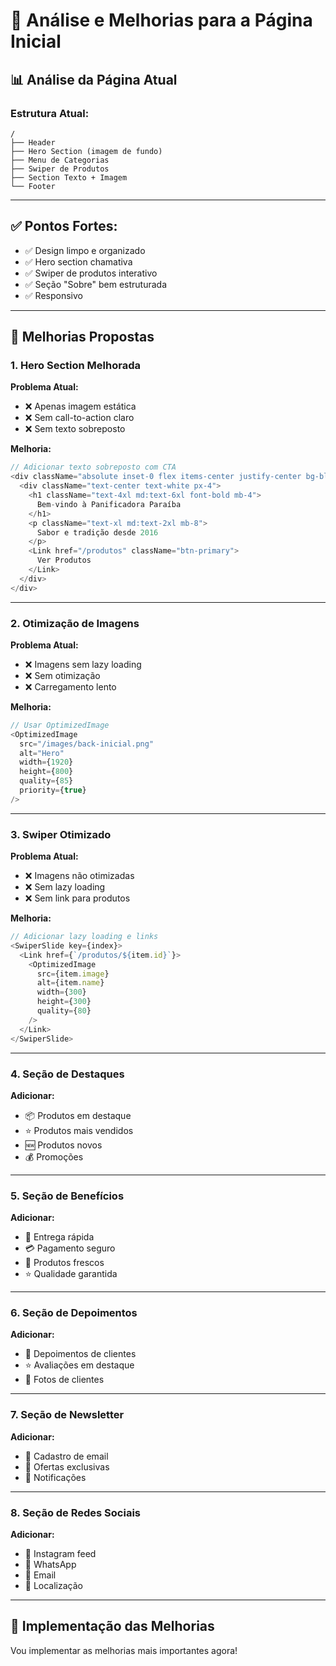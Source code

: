 # 🎨 Análise e Melhorias para a Página Inicial

## 📊 Análise da Página Atual

### **Estrutura Atual:**
```
/
├── Header
├── Hero Section (imagem de fundo)
├── Menu de Categorias
├── Swiper de Produtos
├── Section Texto + Imagem
└── Footer
```

---

## ✅ **Pontos Fortes:**
- ✅ Design limpo e organizado
- ✅ Hero section chamativa
- ✅ Swiper de produtos interativo
- ✅ Seção "Sobre" bem estruturada
- ✅ Responsivo

---

## 🚀 **Melhorias Propostas**

### **1. Hero Section Melhorada**
**Problema Atual:**
- ❌ Apenas imagem estática
- ❌ Sem call-to-action claro
- ❌ Sem texto sobreposto

**Melhoria:**
```typescript
// Adicionar texto sobreposto com CTA
<div className="absolute inset-0 flex items-center justify-center bg-black/30">
  <div className="text-center text-white px-4">
    <h1 className="text-4xl md:text-6xl font-bold mb-4">
      Bem-vindo à Panificadora Paraíba
    </h1>
    <p className="text-xl md:text-2xl mb-8">
      Sabor e tradição desde 2016
    </p>
    <Link href="/produtos" className="btn-primary">
      Ver Produtos
    </Link>
  </div>
</div>
```

---

### **2. Otimização de Imagens**
**Problema Atual:**
- ❌ Imagens sem lazy loading
- ❌ Sem otimização
- ❌ Carregamento lento

**Melhoria:**
```typescript
// Usar OptimizedImage
<OptimizedImage
  src="/images/back-inicial.png"
  alt="Hero"
  width={1920}
  height={800}
  quality={85}
  priority={true}
/>
```

---

### **3. Swiper Otimizado**
**Problema Atual:**
- ❌ Imagens não otimizadas
- ❌ Sem lazy loading
- ❌ Sem link para produtos

**Melhoria:**
```typescript
// Adicionar lazy loading e links
<SwiperSlide key={index}>
  <Link href={`/produtos/${item.id}`}>
    <OptimizedImage
      src={item.image}
      alt={item.name}
      width={300}
      height={300}
      quality={80}
    />
  </Link>
</SwiperSlide>
```

---

### **4. Seção de Destaques**
**Adicionar:**
- 📦 Produtos em destaque
- ⭐ Produtos mais vendidos
- 🆕 Produtos novos
- 💰 Promoções

---

### **5. Seção de Benefícios**
**Adicionar:**
- 🚚 Entrega rápida
- 💳 Pagamento seguro
- 🌱 Produtos frescos
- ⭐ Qualidade garantida

---

### **6. Seção de Depoimentos**
**Adicionar:**
- 💬 Depoimentos de clientes
- ⭐ Avaliações em destaque
- 📸 Fotos de clientes

---

### **7. Seção de Newsletter**
**Adicionar:**
- 📧 Cadastro de email
- 🎁 Ofertas exclusivas
- 📱 Notificações

---

### **8. Seção de Redes Sociais**
**Adicionar:**
- 📱 Instagram feed
- 💬 WhatsApp
- 📧 Email
- 📍 Localização

---

## 🎯 **Implementação das Melhorias**

Vou implementar as melhorias mais importantes agora!




